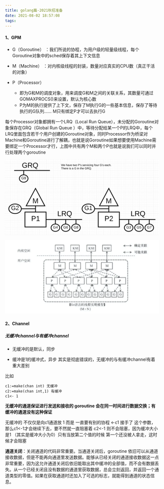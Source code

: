 ```yaml
---
title: golang篇-2021秋招准备
date: 2021-08-02 18:57:08
tags:
---
```




#### 1、GPM

- G（Goroutine） ：我们所说的协程，为用户级的轻量级线程，每个Goroutine对象中的sched保存着其上下文信息

- M（Machine） ：对内核级线程的封装，数量对应真实的CPU数（真正干活的对象）

- P（Processor） 
  - 即为G和M的调度对象，用来调度G和M之间的关联关系，其数量可通过GOMAXPROCS()来设置，默认为核心数
  - P为M的执行提供了上下文，保存了M执行G的一些基本信息，保存了等待执行的G队列......
    M只有绑定P才可以去执行G

每个Processor对象都拥有一个LRQ（Local Run Queue），未分配的Goroutine对象保存在GRQ（Global Run Queue ）中，等待分配给某一个P的LRQ中，每个LRQ里面包含若干个用户创建的Goroutine对象，同时Processor作为桥梁对Machine和Goroutine进行了解耦，也就是说Goroutine如果想要使用Machine需要绑定一个Processor才行，上图中共有两个M和两个P也就是说我们可以同时并行处理两个goroutine

![title](/images/2021秋招准备-golang篇/1.png)

![title](/images/2021秋招准备-golang篇/2.png)



#### 2、Channel

##### 无缓冲channel与有缓冲channel

- 无缓冲的是默认，同步

- 缓冲是1的缓冲式，异步
  其实是彻底错误的，无缓冲的与有缓冲channel有着重大差别

比如

```
c1:=make(chan int) 无缓冲
c2:=make(chan int,1) 有缓冲
c1<- 1
```

**无缓冲的通道保证进行发送和接收的 goroutine 会在同一时间进行数据交换；有缓冲的通道没有这种保证**

无缓冲的 不仅仅是向c1通道放 1 而是 一直要有别的协程 <-c1 接手了 这个参数，那么c1<-1才会继续下去，要不然就一直阻塞着
c2<-1 则不会阻塞，因为缓冲大小是1 （其实是缓冲大小为0）只有当放第二个值的时候 第一个还没被人拿走，这时候才会阻塞

**通道关闭**：关闭通道的代码非常重要。当通道关闭后，goroutine 依旧可以从通道接收数据，但是不能再向通道里发送数据。能够从已经关闭的通道接收数据这一点非常重要，因为这允许通道关闭后依旧能取出其中缓冲的全部值，而不会有数据丢失。从一个已经关闭且没有数据的通道里获取数据，总会立刻返回，并返回一个通道类型的零值。如果在获取通道时还加入了可选的标志，就能得到通道的状态信息。
